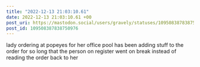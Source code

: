 ```yaml
---
title: "2022-12-13 21:03:10.61"
date: 2022-12-13 21:03:10.61 +00
post_uri: https://mastodon.social/users/gravely/statuses/109508387838750976
post_id: 109508387838750976
---
```

lady ordering at popeyes for her office pool has been adding stuff to the order for so long that the person on register went on break instead of reading the order back to her


